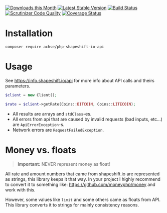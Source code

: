 [![Downloads this Month](https://img.shields.io/packagist/dm/achse/php-shapeshift-io-api.svg)](https://packagist.org/packages/achse/php-shapeshift-io-api)
[![Latest Stable Version](https://poser.pugx.org/achse/php-shapeshift-io-api/v/stable)](https://github.com/achse/php-shapeshift-io-api/releases)
[![Build Status](https://travis-ci.org/Achse/php-shapeshift-io-api.svg?branch=master)](https://travis-ci.org/Achse/php-shapeshift-io-api)
[![Scrutinizer Code Quality](https://scrutinizer-ci.com/g/Achse/php-shapeshift-io-api/badges/quality-score.png?b=master)](https://scrutinizer-ci.com/g/Achse/php-shapeshift-io-api/?branch=master)
[![Coverage Status](https://coveralls.io/repos/github/Achse/php-shapeshift-io-api/badge.svg?branch=master)](https://coveralls.io/github/Achse/php-shapeshift-io-api?branch=master)

# Installation
```
composer require achse/php-shapeshift-io-api
```

# Usage
See https://info.shapeshift.io/api for more info about API calls and theirs parameters.

```php
$client = new Client();

$rate = $client->getRate(Coins::BITCOIN, Coins::LITECOIN);
```

* All results are arrays and `stdClass`-es.
* All errors from api that are caused by invalid requests (bad inputs, etc...) are `ApiErrorException`-s.
* Network errors are `RequestFailedException`. 

# Money vs. floats
> **Important:** NEVER represent money as float!

All rate and amount numbers that came from shapeshift.io are represented as strings,
this library keeps it that way. In your project I highly recommend to convert it to something like:
https://github.com/moneyphp/money and work with this.

However, some values like `limit` and some others came as floats from API. This library
converts it to strings for mainly consistency reasons.
